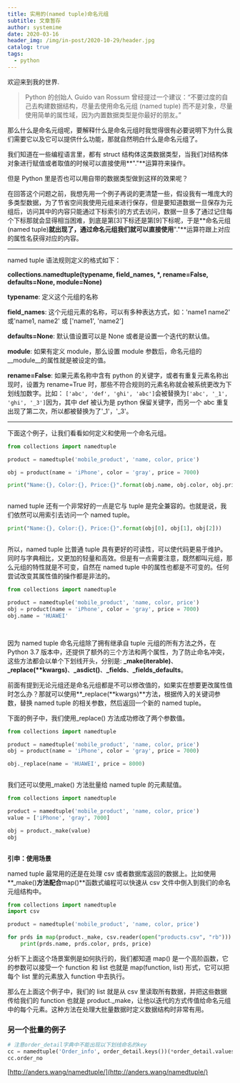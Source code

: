```yaml
---
title: 实用的(named tuple)命名元组
subtitle: 文章暂存
author: systemime
date: 2020-03-16
header_img: /img/in-post/2020-10-29/header.jpg
catalog: true
tags:
  - python
---
```


欢迎来到我的世界.

<!-- more -->

> Python 的创始人 Guido van Rossum 曾经提过一个建议：“不要过度的自己去构建数据结构，尽量去使用命名元组 (named tuple) 而不是对象，尽量使用简单的属性域，因为内置数据类型是你最好的朋友。”

那么什么是命名元组呢，要解释什么是命名元组时我觉得很有必要说明下为什么我们需要它以及它可以提供什么功能，那就自然明白什么是命名元组了。

我们知道在一些编程语言里，都有 struct 结构体这类数据类型，当我们对结构体对象进行赋值或者取值的时候可以直接使用**"."**运算符来操作。

但是 Python 里是否也可以用自带的数据类型做到这样的效果呢？

在回答这个问题之前，我想先用一个例子再说的更清楚一些，假设我有一堆庞大的多类型数据，为了节省空间我使用元组来进行保存，但是要知道数据一旦保存为元组后，访问其中的内容只能通过下标索引的方式去访问，数据一旦多了通过记住每个下标那就会显得相当困难，到底是第\[3]下标还是第\[9]下标呢，于是**命名元组 (named tuple)**就出现了，通过命名元组我们就可以直接使用**"."**运算符跟上对应的属性名获得对应的内容。

* * *

named tuple 语法规则定义的格式如下：

**collections.namedtuple(typename, field_names, \*, rename=False, defaults=None, module=None)**

**typename**: 定义这个元组的名称

**field_names**: 这个元组元素的名称，可以有多种表达方式，如：'name1 name2' 或'name1, name2' 或 \['name1', 'name2']

**defaults=None**: 默认值设置可以是 None 或者是设置一个迭代的默认值。

**module**: 如果有定义 module，那么设置 module 参数后，命名元组的\_\_module\_\_的属性就是被设定的值。

**rename=False**: 如果元素名称中含有 python 的关键字，或者有重复元素名称出现时，设置为 rename=True 时，那些不符合规则的元素名称就会被系统更改为下划线加数字。比如： `['abc', 'def', 'ghi', 'abc']`会被替换为`['abc', '_1', 'ghi', '_3']`因为，其中 def 被认为是 python 保留关键字，而另一个 abc 重复出现了第二次，所以都被替换为了'\_1'，'\_3'。

* * *

下面这个例子，让我们看看如何定义和使用一个命名元组。

```python
from collections import namedtuple  

product = namedtuple('mobile_product', 'name, color, price')  

obj = product(name = 'iPhone', color = 'gray', price = 7000)  

print("Name:{}, Color:{}, Price:{}".format(obj.name, obj.color, obj.price))



```

named tuple 还有一个非常好的一点是它与 tuple 是完全兼容的。也就是说，我们依然可以用索引去访问一个 named tuple。

```python
print("Name:{}, Color:{}, Price:{}".format(obj[0], obj[1], obj[2]))



```

所以，named tuple 比普通 tuple 具有更好的可读性，可以使代码更易于维护。同时与字典相比，又更加的轻量和高效。但是有一点需要注意，既然都叫元组，那么元组的特性就是不可变，自然在 named tuple 中的属性也都是不可变的。任何尝试改变其属性值的操作都是非法的。

```python
from collections import namedtuple

product = namedtuple('mobile_product', 'name, color, price')  
obj = product(name = 'iPhone', color = 'gray', price = 7000)  
obj.name = 'HUAWEI'




```

因为 named tuple 命名元组除了拥有继承自 tuple 元组的所有方法之外，在 Python 3.7 版本中，还提供了额外的三个方法和两个属性，为了防止命名冲突，这些方法都会以单个下划线开头，分别是: **\_make(iterable)**、**\_replace(\*\*kwargs)**、**\_asdict()**、**\_fields**、**\_fields_defaults**。

前面有提到无论元组还是命名元组都是不可以修改值的，如果实在想要更改属性值时怎么办？那就可以使用**\_replace(\*\*kwargs)**方法，根据传入的关键词参数，替换 named tuple 的相关参数，然后返回一个新的 named tuple。

下面的例子中，我们使用\_replace() 方法成功修改了两个参数值。

```python
from collections import namedtuple

product = namedtuple('mobile_product', 'name, color, price')  
obj = product(name = 'iPhone', color = 'gray', price = 7000)  

obj._replace(name = 'HUAWEI', price = 8000)



```

我们还可以使用\_make() 方法批量给 named tuple 的元素赋值。

```python
from collections import namedtuple

product = namedtuple('mobile_product', 'name, color, price')  
value = ['iPhone', 'gray', 7000]  

obj = product._make(value)  
obj



```

**引申：使用场景**

named tuple 最常用的还是在处理 csv 或者数据库返回的数据上。比如使用**\_make()**方法配合**map()**函数式编程可以快速从 csv 文件中倒入到我们的命名元组结构中。

```python
from collections import namedtuple  
import csv

product = namedtuple('mobile_product', 'name, color, price')

for prds in map(product._make, csv.reader(open("products.csv", "rb"))):  
    print(prds.name, prds.color, prds, price)
```

分析下上面这个场景案例是如何执行的，我们都知道 map() 是一个高阶函数，它的参数可以接受一个 function 和 list 也就是 map(function, list) 形式，它可以把每个 list 里的元素放入 function 中去执行。

那么在上面这个例子中，我们的 list 就是从 csv 里读取所有数据，并把这些数据传给我们的 function 也就是 product.\_make，让他以迭代的方式传值给命名元组中的每个元素。这种方法在处理大批量数据时定义数据结构时非常有用。

### 另一个批量的例子

```python
# 注意order_detail字典中不能出现以下划线命名的key
cc = namedtuple('Order_info', order_detail.keys())(*order_detail.values())
cc.order_no
```

 [http://anders.wang/namedtuple/](http://anders.wang/namedtuple/)
